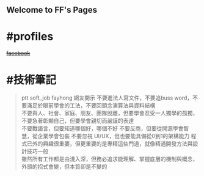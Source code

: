 ## Welcome to FF's Pages
#profiles
==========================

~~[facebook](https://www.facebook.com/profile.php?id=100002258495173&ref=bookmarks)~~

#技術筆記
==========================
>ptt soft_job fayhong 網友開示
>不要進法人寫文件，不要追buss word，不要滿足於眼前學會的工法，不要回頭念演算法與資料結構  
>不要與人、社會、家庭、朋友、團隊脫離，但要學會忍受一人獨學的孤獨，不要急著彰顯自己，但要學會親切而嚴謹的表達  
>不要戰語言，但要知道哪個好，哪個不好
>不要反商，但要從開源學會智慧，從企業學會包裝
>不要忽視 UI/UX，但也要能具備從0到1的架構能力
>程式已外的興趣很重要，但更重要的是專精這些門道，就像精通開發方法與設計技巧一般  
>雖然所有工作都是由淺入深，但務必追求能理解、掌握底層的機制與概念，外頭的招式會變，但本質卻是不變的
>
